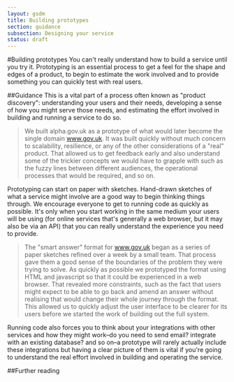 ```yaml
---
layout: gsdm
title: Building prototypes
section: guidance
subsection: Designing your service
status: draft
---
```

    
#Building prototypes
You can't really understand how to build a service until you try it. Prototyping is an essential process to get a feel for the shape and edges of a product, to begin to estimate the work involved and to provide something you can quickly test with real users.

##Guidance
This is a vital part of a process often known as "product discovery": understanding your users and their needs, developing a sense of how you might serve those needs, and estimating the effort involved in building and running a service to do so.

> We built alpha.gov.uk as a prototype of what would later become the single domain www.gov.uk. It was built quickly without much concern to scalability, resilience, or any of the other considerations of a "real" product. That allowed us to get feedback early and also understand some of the trickier concepts we would have to grapple with such as the fuzzy lines between different audiences, the operational processes that would be required, and so on.

Prototyping can start on paper with sketches. Hand-drawn sketches of what a service might involve are a good way to begin thinking things through. We encourage everyone to get to running code as quickly as possible. It's only when you start working in the same medium your users will be using (for online services that's generally a web browser, but it may also be via an API) that you can really understand the experience you need to provide.

> The "smart answer" format for www.gov.uk began as a series of paper sketches refined over a week by a small team. That process gave them a good sense of the boundaries of the problem they were trying to solve. As quickly as possible we prototyped the format using HTML and javascript so that it could be experienced in a web browser. That revealed more constraints, such as the fact that users might expect to be able to go back and amend an answer without realising that would change their whole journey through the format. This allowed us to quickly adjust the user interface to be clearer for its users before we started the work of building out the full system.

Running code also forces you to think about your integrations with other services and how they might work–do you need to send email? integrate with an existing database? and so on–a prototype will rarely actually include these integrations but having a clear picture of them is vital if you're going to understand the real effort involved in building and operating the service.

##Further reading

